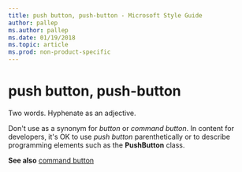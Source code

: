 ```yaml
---
title: push button, push-button - Microsoft Style Guide
author: pallep
ms.author: pallep
ms.date: 01/19/2018
ms.topic: article
ms.prod: non-product-specific
---
```


# push button, push-button

Two words. Hyphenate as an adjective.

Don't use as a synonym for *button* or *command button*. In content for developers, it's OK to use *push button* parenthetically or to describe programming elements such as the **PushButton** class. 

**See also** [command button](~/a-z-word-list-term-collections/c/command-button.md)
